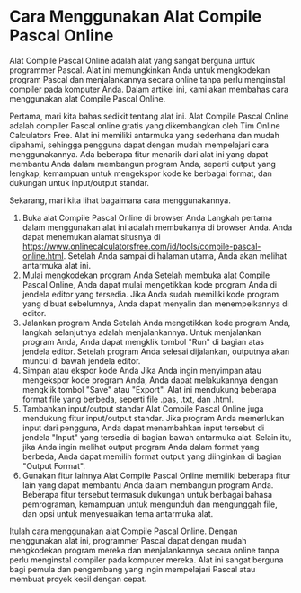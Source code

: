 Cara Menggunakan Alat Compile Pascal Online
===========================================

Alat Compile Pascal Online adalah alat yang sangat berguna untuk programmer Pascal. Alat ini memungkinkan Anda untuk mengkodekan program Pascal dan menjalankannya secara online tanpa perlu menginstal compiler pada komputer Anda. Dalam artikel ini, kami akan membahas cara menggunakan alat Compile Pascal Online.

Pertama, mari kita bahas sedikit tentang alat ini. Alat Compile Pascal Online adalah compiler Pascal online gratis yang dikembangkan oleh Tim Online Calculators Free. Alat ini memiliki antarmuka yang sederhana dan mudah dipahami, sehingga pengguna dapat dengan mudah mempelajari cara menggunakannya. Ada beberapa fitur menarik dari alat ini yang dapat membantu Anda dalam membangun program Anda, seperti output yang lengkap, kemampuan untuk mengekspor kode ke berbagai format, dan dukungan untuk input/output standar.

Sekarang, mari kita lihat bagaimana cara menggunakannya.

1. Buka alat Compile Pascal Online di browser Anda Langkah pertama dalam menggunakan alat ini adalah membukanya di browser Anda. Anda dapat menemukan alamat situsnya di <https://www.onlinecalculatorsfree.com/id/tools/compile-pascal-online.html>. Setelah Anda sampai di halaman utama, Anda akan melihat antarmuka alat ini.
2. Mulai mengkodekan program Anda Setelah membuka alat Compile Pascal Online, Anda dapat mulai mengetikkan kode program Anda di jendela editor yang tersedia. Jika Anda sudah memiliki kode program yang dibuat sebelumnya, Anda dapat menyalin dan menempelkannya di editor.
3. Jalankan program Anda Setelah Anda mengetikkan kode program Anda, langkah selanjutnya adalah menjalankannya. Untuk menjalankan program Anda, Anda dapat mengklik tombol "Run" di bagian atas jendela editor. Setelah program Anda selesai dijalankan, outputnya akan muncul di bawah jendela editor.
4. Simpan atau ekspor kode Anda Jika Anda ingin menyimpan atau mengekspor kode program Anda, Anda dapat melakukannya dengan mengklik tombol "Save" atau "Export". Alat ini mendukung beberapa format file yang berbeda, seperti file .pas, .txt, dan .html.
5. Tambahkan input/output standar Alat Compile Pascal Online juga mendukung fitur input/output standar. Jika program Anda memerlukan input dari pengguna, Anda dapat menambahkan input tersebut di jendela "Input" yang tersedia di bagian bawah antarmuka alat. Selain itu, jika Anda ingin melihat output program Anda dalam format yang berbeda, Anda dapat memilih format output yang diinginkan di bagian "Output Format".
6. Gunakan fitur lainnya Alat Compile Pascal Online memiliki beberapa fitur lain yang dapat membantu Anda dalam membangun program Anda. Beberapa fitur tersebut termasuk dukungan untuk berbagai bahasa pemrograman, kemampuan untuk mengunduh dan mengunggah file, dan opsi untuk menyesuaikan tema antarmuka alat.

Itulah cara menggunakan alat Compile Pascal Online. Dengan menggunakan alat ini, programmer Pascal dapat dengan mudah mengkodekan program mereka dan menjalankannya secara online tanpa perlu menginstal compiler pada komputer mereka. Alat ini sangat berguna bagi pemula dan pengembang yang ingin mempelajari Pascal atau membuat proyek kecil dengan cepat.
